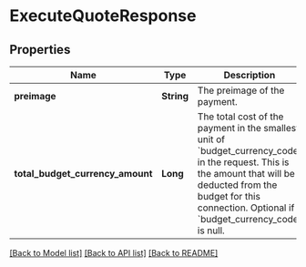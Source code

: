 # ExecuteQuoteResponse
## Properties

| Name | Type | Description | Notes |
|------------ | ------------- | ------------- | -------------|
| **preimage** | **String** | The preimage of the payment. | [default to null] |
| **total\_budget\_currency\_amount** | **Long** | The total cost of the payment in the smallest unit of &#x60;budget_currency_code&#x60; in the request. This is the amount that will be deducted from the budget  for this connection. Optional if &#x60;budget_currency_code&#x60; is null.  | [optional] [default to null] |

[[Back to Model list]](../README.md#documentation-for-models) [[Back to API list]](../README.md#documentation-for-api-endpoints) [[Back to README]](../README.md)

